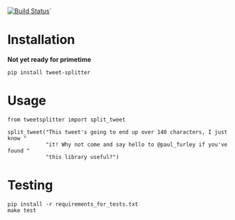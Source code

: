 [![Build Status](https://travis-ci.org/paulfurley/python-tweet-splitter.svg?branch=master)](https://travis-ci.org/paulfurley/python-tweet-splitter)`

# Installation

**Not yet ready for primetime**

```
pip install tweet-splitter
```

# Usage

```
from tweetsplitter import split_tweet

split_tweet("This tweet's going to end up over 140 characters, I just know "
            "it! Why not come and say hello to @paul_furley if you've found "
            "this library useful?")
```

# Testing

```
pip install -r requirements_for_tests.txt
make test
```
